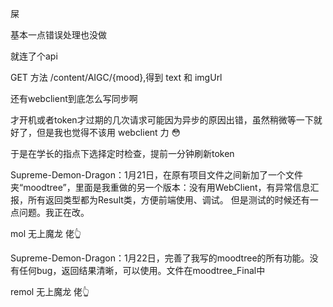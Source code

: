 屎

基本一点错误处理也没做

就连了个api

GET 方法 /content/AIGC/{mood},得到 text 和 imgUrl

还有webclient到底怎么写同步啊

才开机或者token才过期的几次请求可能因为异步的原因出错，虽然稍微等一下就好了，但是我也觉得不该用 webclient 力 😳

于是在学长的指点下选择定时检查，提前一分钟刷新token

Supreme-Demon-Dragon：1月21日，在原有项目文件之间新加了一个文件夹“moodtree”，里面是我重做的另一个版本：没有用WebClient，有异常信息汇报，所有返回类型都为Result类，方便前端使用、调试。
但是测试的时候还有一点问题。我正在改。

mol 无上魔龙 佬👆

Supreme-Demon-Dragon：1月22日，完善了我写的moodtree的所有功能。没有任何bug，返回结果清晰，可以使用。文件在moodtree_Final中

remol 无上魔龙 佬👆
